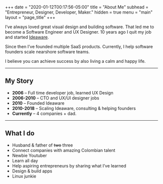 +++
date = "2020-01-12T00:17:56-05:00"
title = "About Me"
subhead = "Entrepreneur, Designer, Developer, Maker."
hidden = true
menu = "main"
layout = "page_title"
+++

I’ve always loved great visual design and building software. That led me to become a Software Engineer and UX Designer. 10 years ago I quit my job and started [Ideaware](https://ideaware.co).

Since then I’ve founded multiple SaaS products. Currently, I help software founders scale nearshore software teams.

I believe you can achieve success by also living a calm and happy life.  

* * *

## My Story

-   **2006** – Full time developer job, learned UX Design
-   **2006-2010** – CTO and UX/UI designer jobs
-   **2010** – Founded Ideaware
-   **2010-2018** – Scaling Ideaware, consulting & helping founders
-   **Currently** – 4 companies + dad.

* * *

## What I do

-   Husband & father of ~~two~~ three
-   Connect companies with amazing Colombian talent
-   Newbie Youtuber
-   Learn all day
-   Help aspiring entrepreneurs by sharing what I’ve learned
-   Design & build apps
-   Linux junkie
